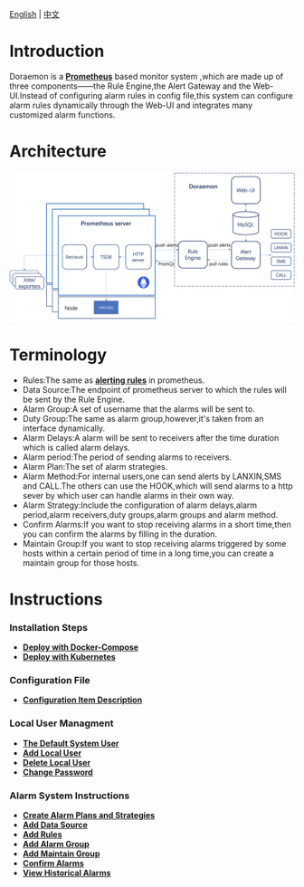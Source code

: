 [English](readme.md) | [中文](readme-CN.md)  
# Introduction  
Doraemon is a **[Prometheus](https://prometheus.io)** based monitor system ,which are made up of three components——the Rule Engine,the Alert Gateway and the Web-UI.Instead of configuring alarm rules in config file,this system can configure alarm rules dynamically through the Web-UI and integrates many customized alarm functions. 

# Architecture  
![Architecture](images/Architecture.png)  

# Terminology  
- Rules:The same as **[alerting rules](https://prometheus.io/docs/prometheus/latest/configuration/alerting_rules/#alerting-rules)** in prometheus.  
- Data Source:The endpoint of prometheus server to which the rules will be sent by the Rule Engine.
- Alarm Group:A set of username that the alarms will be sent to.
- Duty Group:The same as alarm group,however,it's taken from an interface dynamically. 
- Alarm Delays:A alarm will be sent to receivers after the time duration which is called alarm delays.
- Alarm period:The period of sending alarms to receivers.
- Alarm Plan:The set of alarm strategies.
- Alarm Method:For internal users,one can send alerts by LANXIN,SMS and CALL.The others can use the HOOK,which will send alarms to a http sever by which user can handle alarms in their own way.
- Alarm Strategy:Include the configuration of alarm delays,alarm period,alarm receivers,duty groups,alarm groups and alarm method.
- Confirm Alarms:If you want to stop receiving alarms in a short time,then you can confirm the alarms by filling in the duration.
- Maintain Group:If you want to stop receiving alarms triggered by some hosts within a certain period of time in a long time,you can create a maintain group for those hosts.


# Instructions  
### Installation Steps
- **[Deploy with Docker-Compose](InstallByDocker.md)**  
- **[Deploy with Kubernetes](InstallByK8s.md)**

### Configuration File
- **[Configuration Item Description](ConfigurationItemDescription.md)**  

### Local User Managment
- **[The Default System User](DefaultUser.md)**
- **[Add Local User](AddUser.md)**
- **[Delete Local User](DeleteUser.md)**
- **[Change Password](ChangePassword.md)**

### Alarm System Instructions
- **[Create Alarm Plans and Strategies](CreateAlarmStrategies.md)**    
- **[Add Data Source](AddDataSource.md)**  
- **[Add Rules](AddRules.md)**  
- **[Add Alarm Group](AddAlarmGroup.md)**  
- **[Add Maintain Group](AddMaintainGroup.md)**  
- **[Confirm Alarms](ConfirmAlarms.md)**  
- **[View Historical Alarms](ViewHistoricalAlarms.md)**  
